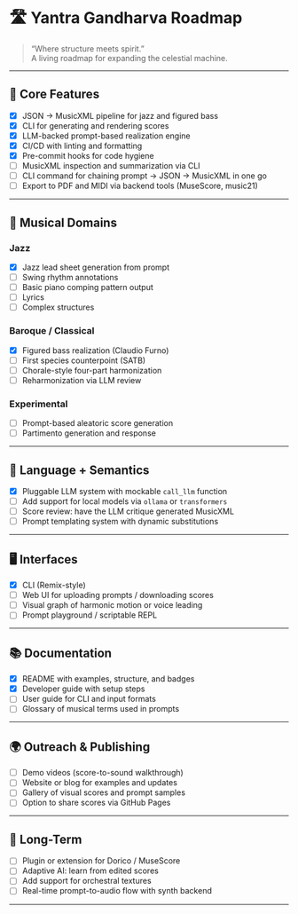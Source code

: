 

# 🛣️ Yantra Gandharva Roadmap

> “Where structure meets spirit.”  
> A living roadmap for expanding the celestial machine.

---

## 🎼 Core Features

- [x] JSON → MusicXML pipeline for jazz and figured bass
- [x] CLI for generating and rendering scores
- [x] LLM-backed prompt-based realization engine
- [x] CI/CD with linting and formatting
- [x] Pre-commit hooks for code hygiene
- [ ] MusicXML inspection and summarization via CLI
- [ ] CLI command for chaining prompt → JSON → MusicXML in one go
- [ ] Export to PDF and MIDI via backend tools (MuseScore, music21)

---

## 🎵 Musical Domains

### Jazz
- [x] Jazz lead sheet generation from prompt
- [ ] Swing rhythm annotations
- [ ] Basic piano comping pattern output
- [ ] Lyrics
- [ ] Complex structures

### Baroque / Classical
- [x] Figured bass realization (Claudio Furno)
- [ ] First species counterpoint (SATB)
- [ ] Chorale-style four-part harmonization
- [ ] Reharmonization via LLM review

### Experimental
- [ ] Prompt-based aleatoric score generation
- [ ] Partimento generation and response

---

## 🧠 Language + Semantics

- [x] Pluggable LLM system with mockable `call_llm` function
- [ ] Add support for local models via `ollama` or `transformers`
- [ ] Score review: have the LLM critique generated MusicXML
- [ ] Prompt templating system with dynamic substitutions

---

## 🖥️ Interfaces

- [x] CLI (Remix-style)
- [ ] Web UI for uploading prompts / downloading scores
- [ ] Visual graph of harmonic motion or voice leading
- [ ] Prompt playground / scriptable REPL

---

## 📚 Documentation

- [x] README with examples, structure, and badges
- [x] Developer guide with setup steps
- [ ] User guide for CLI and input formats
- [ ] Glossary of musical terms used in prompts

---

## 🌍 Outreach & Publishing

- [ ] Demo videos (score-to-sound walkthrough)
- [ ] Website or blog for examples and updates
- [ ] Gallery of visual scores and prompt samples
- [ ] Option to share scores via GitHub Pages

---

## 🌱 Long-Term

- [ ] Plugin or extension for Dorico / MuseScore
- [ ] Adaptive AI: learn from edited scores
- [ ] Add support for orchestral textures
- [ ] Real-time prompt-to-audio flow with synth backend

---